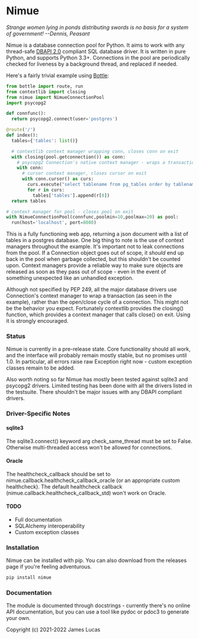 # Nimue

*Strange women lying in ponds distributing swords is no basis for a system of government! --Dennis, Peasant*

Nimue is a database connection pool for Python. It aims to work with any thread-safe [DBAPI 2.0](https://www.python.org/dev/peps/pep-0249/) compliant SQL database driver. It is written in pure Python, and supports Python 3.3+. Connections in the pool are periodically checked for liveness by a background thread, and replaced if needed.

Here's a fairly trivial example using [Bottle](https://bottlepy.org/):

```python
from bottle import route, run
from contextlib import closing
from nimue import NimueConnectionPool
import psycopg2

def connfunc():
  return psycopg2.connect(user='postgres')

@route('/')
def index():
  tables={'tables': list()}

  # contextlib context manager wrapping conn, closes conn on exit
  with closing(pool.getconnection()) as conn:
    # psycopg2 Connection's native context manager - wraps a transaction, commits on exit
    with conn:
      # cursor context manager, closes cursor on exit
      with conn.cursor() as curs:
        curs.execute("select tablename from pg_tables order by tablename")
        for r in curs:
          tables['tables'].append(r[0])
  return tables

# context manager for pool - closes pool on exit
with NimueConnectionPool(connfunc,poolmin=10,poolmax=20) as pool:
  run(host='localhost', port=8080)
```

This is a fully functioning web app, returning a json document with a list of tables in a postgres database. One big thing to note is the use of context managers throughout the example. It's important not to leak connections from the pool. If a Connection object goes out of scope, it *should* end up back in the pool when garbage collected, but this shouldn't be counted upon. Context managers provide a reliable way to make sure objects are released as soon as they pass out of scope - even in the event of something unexpected like an unhandled exception.

Although not specified by PEP 249, all the major database drivers use Connection's context manager to wrap a transaction (as seen in the example), rather than the open/close cycle of a connection. This might not be the behavior you expect. Fortunately contextlib provides the closing() function, which provides a context manager that calls close() on exit. Using it is strongly encouraged.

### Status
Nimue is currently in a pre-release state. Core functionality should all work, and the interface will probably remain mostly stable, but no promises until 1.0. In particular, all errors raise raw Exception right now - custom exception classes remain to be added.

Also worth noting so far Nimue has mostly been tested against sqlite3 and psycopg2 drivers. Limited testing has been done with all the drivers listed in the testsuite. There shouldn't be major issues with any DBAPI compliant drivers.

### Driver-Specific Notes
#### sqlite3
The sqlite3.connect() keyword arg check_same_thread must be set to False. Otherwise multi-threaded access won't be allowed for connections.

#### Oracle
The healthcheck_callback should be set to nimue.callback.healthcheck_callback_oracle (or an appropriate custom healthcheck). The default healthcheck callback (nimue.callback.healthcheck_callback_std) won't work on Oracle.

#### TODO
- Full documentation
- SQLAlchemy interoperability
- Custom exception classes

### Installation

Nimue can be installed with pip. You can also download from the releases page if you're feeling adventurous.

```bash
pip install nimue
```

### Documentation
The module is documented through docstrings - currently there's no online API documentation, but you can use a tool like pydoc or pdoc3 to generate your own.

Copyright (c) 2021-2022 James Lucas
